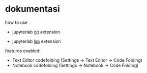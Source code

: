 # dokumentasi

how to use 

- jupyterlab [git](https://blog.reviewnb.com/jupyterlab-git-extension/) extension

- jupyterlab [lsp](https://github.com/krassowski/jupyterlab-lsp) extension

features enabled:

- Text Editor codefolding (Settings -> Text Editor -> Code Folding)
- Notebook codefolding (Settings -> Notebook -> Code Folding)

